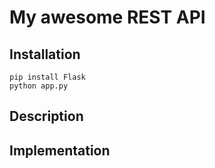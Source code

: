 # My awesome REST API

## Installation

```
pip install Flask
python app.py
```

## Description

## Implementation
